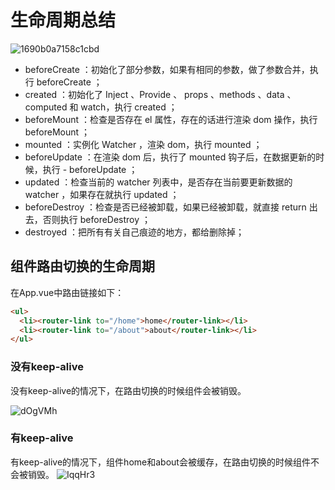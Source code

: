 # 生命周期总结

![1690b0a7158c1cbd](https://zhuduanlei-1256381138.cos.ap-guangzhou.myqcloud.com/uPic/1690b0a7158c1cbd.jpg)

- beforeCreate ：初始化了部分参数，如果有相同的参数，做了参数合并，执行 beforeCreate ；
- created ：初始化了 Inject 、Provide 、 props 、methods 、data 、computed 和 watch，执行 created ；
- beforeMount ：检查是否存在 el 属性，存在的话进行渲染 dom 操作，执行 beforeMount ；
- mounted ：实例化 Watcher ，渲染 dom，执行 mounted ；
- beforeUpdate ：在渲染 dom 后，执行了 mounted 钩子后，在数据更新的时候，执行 - beforeUpdate ；
- updated ：检查当前的 watcher 列表中，是否存在当前要更新数据的 watcher ，如果存在就执行 updated ；
- beforeDestroy ：检查是否已经被卸载，如果已经被卸载，就直接 return 出去，否则执行 beforeDestroy ；
- destroyed ：把所有有关自己痕迹的地方，都给删除掉；

## 组件路由切换的生命周期

在App.vue中路由链接如下：

```html
<ul>
  <li><router-link to="/home">home</router-link></li>
  <li><router-link to="/about">about</router-link></li>
</ul>
```

### 没有keep-alive

没有keep-alive的情况下，在路由切换的时候组件会被销毁。

![dOgVMh](https://zhuduanlei-1256381138.cos.ap-guangzhou.myqcloud.com/uPic/dOgVMh.png)

### 有keep-alive

有keep-alive的情况下，组件home和about会被缓存，在路由切换的时候组件不会被销毁。
![IqqHr3](https://zhuduanlei-1256381138.cos.ap-guangzhou.myqcloud.com/uPic/IqqHr3.png)
